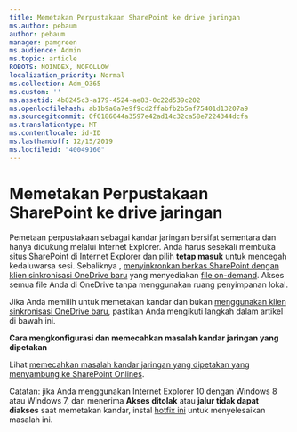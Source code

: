 ```yaml
---
title: Memetakan Perpustakaan SharePoint ke drive jaringan
ms.author: pebaum
author: pebaum
manager: pamgreen
ms.audience: Admin
ms.topic: article
ROBOTS: NOINDEX, NOFOLLOW
localization_priority: Normal
ms.collection: Adm_O365
ms.custom: ''
ms.assetid: 4b8245c3-a179-4524-ae83-0c22d539c202
ms.openlocfilehash: ab1b9a0a7e9f9cd2ffabfb2b5af75401d13207a9
ms.sourcegitcommit: 0f0186044a3597e42ad14c32ca58e7224344dcfa
ms.translationtype: MT
ms.contentlocale: id-ID
ms.lasthandoff: 12/15/2019
ms.locfileid: "40049160"
---
```

# <a name="map-a-sharepoint-library-to-a-network-drive"></a>Memetakan Perpustakaan SharePoint ke drive jaringan

Pemetaan perpustakaan sebagai kandar jaringan bersifat sementara dan hanya didukung melalui Internet Explorer. Anda harus sesekali membuka situs SharePoint di Internet Explorer dan pilih **tetap masuk** untuk mencegah kedaluwarsa sesi. Sebaliknya</a> , [menyinkronkan berkas SharePoint dengan klien sinkronisasi OneDrive baru](https://support.office.com/article/sync-sharepoint-files-with-the-new-onedrive-sync-client-6de9ede8-5b6e-4503-80b2-6190f3354a88) yang menyediakan [file on-demand](https://support.office.com/article/learn-about-onedrive-files-on-demand-0e6860d3-d9f3-4971-b321-7092438fb38e). Akses semua file Anda di OneDrive tanpa menggunakan ruang penyimpanan lokal.

Jika Anda memilih untuk memetakan kandar dan bukan [menggunakan klien sinkronisasi OneDrive baru](https://support.office.com/article/sync-sharepoint-files-with-the-new-onedrive-sync-client-6de9ede8-5b6e-4503-80b2-6190f3354a88), pastikan Anda mengikuti langkah dalam artikel di bawah ini. 


**Cara mengkonfigurasi dan memecahkan masalah kandar jaringan yang dipetakan**


Lihat [memecahkan masalah kandar jaringan yang dipetakan yang menyambung ke SharePoint Onlines](https://docs.microsoft.com/sharepoint/support/administration/troubleshoot-mapped-network-drives).

Catatan: jika Anda menggunakan Internet Explorer 10 dengan Windows 8 atau Windows 7, dan menerima **Akses ditolak** atau **jalur tidak dapat diakses** saat memetakan kandar, instal [hotfix ini](https://support.microsoft.com/help/2846960) untuk menyelesaikan masalah ini. 
